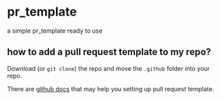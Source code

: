 # pr_template
a simple pr_template ready to use

## how to add a pull request template to my repo?

Download (or `git clone`) the repo and move the `.github` folder into your repo.

There are [github docs](https://docs.github.com/en/communities/using-templates-to-encourage-useful-issues-and-pull-requests/creating-a-pull-request-template-for-your-repository#adding-a-pull-request-template) that may help you setting up pull request template.
